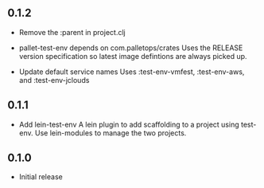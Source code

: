 ## 0.1.2

- Remove the :parent in project.clj

- pallet-test-env depends on com.palletops/crates
  Uses the RELEASE version specification so latest image defintions are 
  always picked up.

- Update default service names
  Uses :test-env-vmfest, :test-env-aws, and :test-env-jclouds

## 0.1.1

- Add lein-test-env
  A lein plugin to add scaffolding to a project using test-env.
  Use lein-modules to manage the two projects.

## 0.1.0

- Initial release
